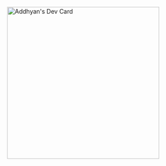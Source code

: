 <a href="https://app.daily.dev/addhyan"><img src="https://api.daily.dev/devcards/v2/TBzOpILJONRF93TwPdiav.png?type=default&r=i37" width="356" alt="Addhyan's Dev Card"/></a>
